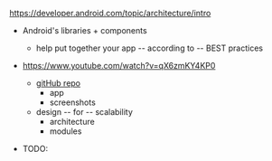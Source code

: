 https://developer.android.com/topic/architecture/intro

* Android's libraries + components
  * help put together your app -- according to -- BEST practices

* https://www.youtube.com/watch?v=qX6zmKY4KP0
  * [gitHub repo](https://github.com/dancer1325/nowinandroid)
    * app
    * screenshots
  * design -- for -- scalability
    * architecture
    * modules
* TODO: